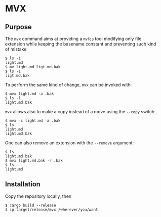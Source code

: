 # MVX

## Purpose

The `mvx` command aims at providing a `mv`/`cp`  tool modifying only file extension
while keeping the basename constant and preventing such kind of mistake:

```shell
$ ls -1
light.md
$ mv light.md ligt.md.bak
$ ls -1
ligt.md.bak
```

To perform the same kind of change, `mvx` can be invoked with:

```shell
$ mvx light.md -a .bak
$ ls -1
light.md.bak
```

`mvx` allows also to make a copy instead of a move using the `--copy` switch:

```shell
$ mvx -c light.md -a .bak
$ ls
light.md
light.md.bak
```

One can also remove an extension with the `--remove` argument:

```shell
$ ls
light.md.bak
$ mvx light.md.bak -r .bak
$ ls
light.md
```

## Installation

Copy the repository locally, then:

``` shell
$ cargo build --release
$ cp target/release/mvx /wherever/you/want
```

